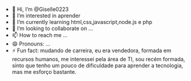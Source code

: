 - 👋 Hi, I’m @Giselle0223
- 👀 I’m interested in aprender
- 🌱 I’m currently learning html,css,javascript,node.js e php
- 💞️ I’m looking to collaborate on ...
- 📫 How to reach me ...
- 😄 Pronouns: ...
- ⚡ Fun fact: mudando de carreira, eu era vendedora, formada em recursos humanos, me interessei pela área de TI, sou recém formada, sinto que tenho um pouco de dificuldade para aprender a tecnologia, mas me esforço bastante.

<!---
Giselle0223/Giselle0223 is a ✨ special ✨ repository because its `README.md` (this file) appears on your GitHub profile.
You can click the Preview link to take a look at your changes.
--->
